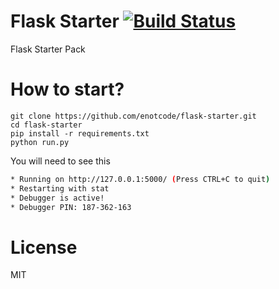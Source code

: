# Flask Starter [![Build Status](https://travis-ci.org/enotcode/flask-starter.svg?branch=master)](https://travis-ci.org/enotcode/flask-starter)
Flask Starter Pack

# How to start?

```
git clone https://github.com/enotcode/flask-starter.git
cd flask-starter
pip install -r requirements.txt
python run.py
```
You will need to see this
```sh
* Running on http://127.0.0.1:5000/ (Press CTRL+C to quit)
* Restarting with stat
* Debugger is active!
* Debugger PIN: 187-362-163
```

# License
MIT
